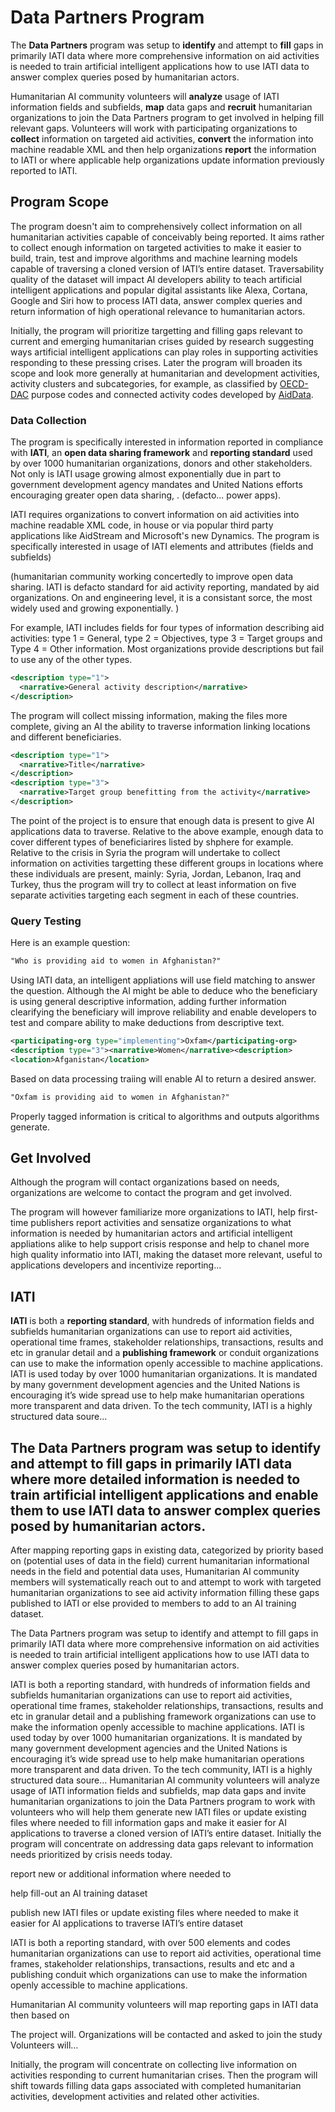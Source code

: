 # Data Partners Program

The **Data Partners** program was setup to **identify** and attempt to **fill** gaps in primarily IATI data where more comprehensive information on aid activities is needed to train artificial intelligent applications how to use IATI data to answer complex queries posed by humanitarian actors.

Humanitarian AI community volunteers will **analyze** usage of IATI information fields and subfields, **map** data gaps and **recruit** humanitarian organizations to join the Data Partners program to get involved in helping fill relevant gaps. Volunteers will work with participating organizations to **collect** information on targeted aid activities, **convert** the information into machine readable XML and then help organizations **report** the information to IATI or where applicable help organizations update information previously reported to IATI.

## Program Scope

The program doesn't aim to comprehensively collect information on all humanitarian activities capable of conceivably being reported. It aims rather to collect enough information on targeted activities to make it easier to build, train, test and improve algorithms and machine learning models capable of traversing a cloned version of IATI’s entire dataset. Traversability quality of the dataset will impact AI developers ability to teach artificial intelligent applications and popular digital assistants like Alexa, Cortana, Google and Siri how to process IATI data, answer complex queries and return information of high operational relevance to humanitarian actors.

Initially, the program will prioritize targetting and filling gaps relevant to current and emerging humanitarian crises guided by research suggesting ways artificial intelligent applications can play roles in supporting activities responding to these pressing crises. Later the program will broaden its scope and look more generally at humanitarian and development activities, activity clusters and subcategories, for example, as classified by [OECD-DAC]() purpose codes and connected activity codes developed by [AidData]().

### Data Collection

The program is specifically interested in information reported in compliance with **IATI**, an **open data sharing framework** and **reporting standard** used by over 1000 humanitarian organizations, donors and other stakeholders. Not only is IATI usage growing almost exponentially due in part to government development agency mandates and United Nations efforts encouraging greater open data sharing, . (defacto... power apps).

IATI requires organizations to convert information on aid activities into machine readable XML code, in house or via popular third party applications like AidStream and Microsoft's new Dynamics. The program is specifically interested in usage of IATI elements and attributes (fields and subfields)

(humanitarian community working concertedly to improve open data sharing. IATI is defacto standard for aid activity reporting, mandated by aid organizations. On and engineering level, it is a consistant sorce, the most widely used and growing exponentially. )

For example, IATI includes fields for four types of information describing aid activities: type 1 = General, type 2 = Objectives, type 3 = Target groups and Type 4 = Other information. Most organizations provide descriptions but fail to use any of the other types.

```xml
<description type="1">
  <narrative>General activity description</narrative>
</description>
```

The program will collect missing information, making the files more complete, giving an AI the ability to traverse information linking locations and different beneficiaries.

```xml
<description type="1">
  <narrative>Title</narrative>
</description>
<description type="3">
  <narrative>Target group benefitting from the activity</narrative>
</description>
```

The point of the project is to ensure that enough data is present to give AI applications data to traverse. Relative to the above example, enough data to cover different types of beneficiarires listed by shphere for example. Relative to the crisis in Syria the program will undertake to collect information on activities targetting these different groups in locations where these individuals are present, mainly: Syria, Jordan, Lebanon, Iraq and Turkey, thus the program will try to collect at least information on five separate activities targeting each segment in each of these countries.

### Query Testing


Here is an example question:

```txt
"Who is providing aid to women in Afghanistan?"
```

Using IATI data, an intelligent appliations will use field matching to answer the question. Although the AI might be able to deduce who the beneficiary is using general descriptive information, adding further information clearifying the beneficiary will improve reliability and enable developers to test and compare ability to make deductions from descriptive text.

```xml
<participating-org type="implementing">Oxfam</participating-org>
<description type="3"><narrative>Women</narrative><description>
<location>Afganistan</location>
```

Based on data processing traiing will enable AI to return a desired answer.

```txt
"Oxfam is providing aid to women in Afghanistan?"
```

Properly tagged information is critical to algorithms and outputs algorithms generate. 

## Get Involved

Although the program will contact organizations based on needs, organizations are welcome to contact the program and get involved. 





The program will however familiarize more organizations to IATI, help first-time publishers report activities and sensatize organizations to what information is needed by humanitarian actors and artificial intelligent appliations alike to help support crisis response and help to chanel more high quality informatio into IATI, making the dataset more relevant, useful to applications developers and incentivize reporting...

## IATI

**IATI** is both a **reporting standard**, with hundreds of information fields and subfields humanitarian organizations can use to report aid activities, operational time frames, stakeholder relationships, transactions, results and etc in granular detail and a **publishing framework** or conduit organizations can use to make the information openly accessible to machine applications. IATI is used today by over 1000 humanitarian organizations. It is mandated by many government development agencies and the United Nations is encouraging it’s wide spread use to help make humanitarian operations more transparent and data driven. To the tech community, IATI is a highly structured data soure…



## The Data Partners program was setup to identify and attempt to fill gaps in primarily IATI data where more detailed information is needed to train artificial intelligent applications and enable them to use IATI data to answer complex queries posed by humanitarian actors.

After mapping reporting gaps in existing data, categorized by priority based on (potential uses of data in the field) current humanitarian informational needs in the field and potential data uses, Humanitarian AI community members will systematically reach out to and attempt to work with targeted humanitarian organizations to see aid activity information filling these gaps published to IATI or else provided to members to add to an AI training dataset.



The Data Partners program was setup to identify and attempt to fill gaps in primarily IATI data where more comprehensive information on aid activities is needed to train artificial intelligent applications how to use IATI data to answer complex queries posed by humanitarian actors.

IATI is both a reporting standard, with hundreds of information fields and subfields humanitarian organizations can use to report aid activities, operational time frames, stakeholder relationships, transactions, results and etc in granular detail and a publishing framework  organizations can use to make the information openly accessible to machine applications. IATI is used today by over 1000 humanitarian organizations. It is mandated by many government development agencies and the United Nations is encouraging it’s wide spread use to help make humanitarian operations more transparent and data driven. To the tech community, IATI is a highly structured data soure…
Humanitarian AI community volunteers will analyze usage of IATI information fields and subfields, map data gaps and invite humanitarian organizations to join the Data Partners program to work with volunteers who will help them generate new IATI files or update existing files where needed to fill information gaps and make it easier for AI applications to traverse a cloned version of IATI’s entire dataset.
Initially the program will concentrate on addressing data gaps relevant to information needs prioritized by crisis needs today.




report new or additional information where needed to 

help fill-out an AI training dataset 

publish new IATI files or update existing files where needed to make it easier for AI applications to traverse IATI’s entire dataset

IATI is both a reporting standard, with over 500 elements and codes humanitarian organizations can use to report aid activities, operational time frames, stakeholder relationships, transactions, results and etc and a publishing conduit which organizations can use to make the information openly accessible to machine applications.


Humanitarian AI community volunteers  will map reporting gaps in IATI data then based on


The project will.
Organizations will be contacted and asked to join the study
Volunteers will… 


Initially, the program will concentrate on collecting live information on activities responding to current humanitarian crises. Then the program will shift towards filling data gaps associated with completed humanitarian activities, development activities and related other activities. 
